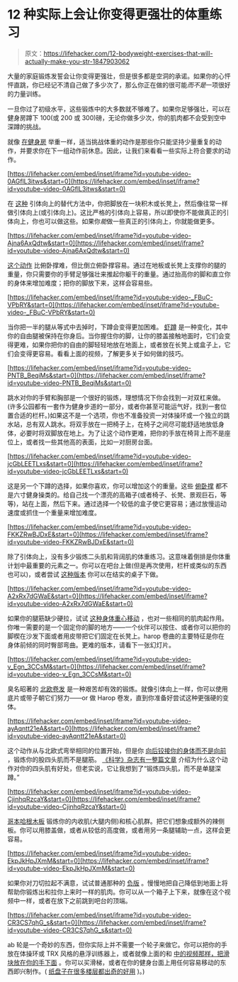 # 12 种实际上会让你变得更强壮的体重练习

> 原文：<https://lifehacker.com/12-bodyweight-exercises-that-will-actually-make-you-str-1847903062>

大量的家庭锻炼发誓会让你变得更强壮，但是很多都是空洞的承诺。如果你的心怦怦直跳，你已经记不清自己做了多少次了，那么你正在做的很可能*而不是*一项很好的力量训练。

一旦你过了初级水平，这些锻炼中的大多数就不够难了。如果你足够强壮，可以在健身房蹲下 100(或 200 或 300)磅，无论你做多少次，你的肌肉都不会受到空中深蹲的挑战。

就像 [在健身房](https://lifehacker.com/what-does-it-mean-to-lift-heavy-1846309501) 举重一样，适当挑战体重的动作是那些你只能坚持少量重复的动作，并要求你在下一组动作前休息。因此，让我们来看看一些实际上符合要求的动作。

 [https://lifehacker.com/embed/inset/iframe?id=youtube-video-0AGflL3itws&start=0](https://lifehacker.com/embed/inset/iframe?id=youtube-video-0AGflL3itws&start=0) 

在 [这种](https://www.youtube.com/watch?v=0AGflL3itws) 引体向上的替代方法中，你把脚放在一块积木或长凳上，然后像往常一样做引体向上(或引体向上)。这比严格的引体向上容易，所以即使你不能做真正的引体向上，你也可以做这些。如果你*能*做一些真正的引体向上，你就能做更多。

 [https://lifehacker.com/embed/inset/iframe?id=youtube-video-Ajna6AxQdtw&start=0](https://lifehacker.com/embed/inset/iframe?id=youtube-video-Ajna6AxQdtw&start=0) 

[这个动作](https://www.youtube.com/watch?v=Ajna6AxQdtw) 比俯卧撑难，但比倒立俯卧撑容易。通过在地板或长凳上支撑你的腿的重量，你只需要你的手臂足够强壮来推起你躯干的重量。通过抬高你的脚和直立你的身体来增加难度；把你的脚放下来，这样会容易些。

 [https://lifehacker.com/embed/inset/iframe?id=youtube-video-_FBuC-VPbRY&start=0](https://lifehacker.com/embed/inset/iframe?id=youtube-video-_FBuC-VPbRY&start=0) 

当你把一半的腿从等式中去掉时，下蹲会变得更加困难。 [虾蹲](https://www.youtube.com/watch?v=_FBuC-VPbRY) 是一种变化，其中你的自由腿被保持在你身后。当你握住你的脚，让你的膝盖接触地面时，它们会变得更难，如果你把你的自由的脚轻轻地放在地面上，或者放在长凳上或盒子上，它们会变得更容易。看看上面的视频，了解更多关于如何做的技巧。

 [https://lifehacker.com/embed/inset/iframe?id=youtube-video-PNTB_BeqiMs&start=0](https://lifehacker.com/embed/inset/iframe?id=youtube-video-PNTB_BeqiMs&start=0) 

跳水对你的手臂和胸部是一个很好的锻炼，理想情况下你会找到一对双杠来做。(许多公园都有一套作为健身步道的一部分，或者你甚至可能运气好，找到一套位置合适的栏杆。)如果这不是一个选项，你也不准备投资一对体操环或一个独立的跳水站，总有双人跳水。将双手放在一把椅子上，在椅子之间尽可能舒适地放低身体，必要时将双脚放在地上。为了让这个动作更难，把你的手放在椅背上而不是座位上，或者找一些其他高的表面，比如一对厨房台面。

 [https://lifehacker.com/embed/inset/iframe?id=youtube-video-jcGbLEETLxs&start=0](https://lifehacker.com/embed/inset/iframe?id=youtube-video-jcGbLEETLxs&start=0) 

这是另一个下蹲的选择，如果你喜欢，你可以增加这个的重量。这些 [俯卧撑](https://www.youtube.com/watch?v=jcGbLEETLxs) 都不是六寸健身操类的。给自己找一个漂亮的高箱子(或者椅子、长凳、景观巨石，等等)，站在上面，然后下来。通过选择一个较低的盒子使它更容易；通过放慢运动速度或抓住一个重量来增加难度。

 [https://lifehacker.com/embed/inset/iframe?id=youtube-video-FKKZRwBJDxE&start=0](https://lifehacker.com/embed/inset/iframe?id=youtube-video-FKKZRwBJDxE&start=0) 

除了引体向上，没有多少锻炼二头肌和背阔肌的体重练习。这意味着倒排是你体重计划中最重要的元素之一。你可以在吧台上做(但是再次使用，栏杆或类似的东西也可以)，或者尝试 [这种版本](https://www.youtube.com/watch?v=FKKZRwBJDxE) 你可以在结实的桌子下做。

 [https://lifehacker.com/embed/inset/iframe?id=youtube-video-A2xRx7dGWaE&start=0](https://lifehacker.com/embed/inset/iframe?id=youtube-video-A2xRx7dGWaE&start=0) 

如果你的腿筋缺少硬拉，试试 [这种身体重心移动](https://www.youtube.com/watch?v=A2xRx7dGWaE) ，也对一些相同的肌肉起作用。你唯一需要的是一个固定你的脚的地方——一个伙伴可以按住、或者你可以把你的脚楔在沙发下面或者用皮带把它们固定在长凳上。harop 卷曲的主要特征是你在身体前倾的同时臀部弯曲。更难的版本，请看下一张幻灯片。

 [https://lifehacker.com/embed/inset/iframe?id=youtube-video-v_Egn_3CCsM&start=0](https://lifehacker.com/embed/inset/iframe?id=youtube-video-v_Egn_3CCsM&start=0) 

臭名昭著的 [北欧卷发](https://www.youtube.com/watch?v=v_Egn_3CCsM) 是一种艰苦却有效的锻炼。就像引体向上一样，你可以使用底片或带子朝它们努力——or 做 Harop 卷发，直到你准备好尝试这种更强硬的变体。

 [https://lifehacker.com/embed/inset/iframe?id=youtube-video-ayAqntt21eA&start=0](https://lifehacker.com/embed/inset/iframe?id=youtube-video-ayAqntt21eA&start=0) 

这个动作从与北欧式弯举相同的位置开始，但是你 [向后铰接你的身体而不是向前](https://www.youtube.com/watch?v=ayAqntt21eA) ，锻炼你的股四头肌而不是腿筋。 [《科学》杂志有一整篇文章](https://www.strongerbyscience.com/reverse-nordic-curls/) 介绍为什么这个动作对你的四头肌有好处，但老实说，它让我想到了“锻炼四头肌，而不是单腿深蹲。”

 [https://lifehacker.com/embed/inset/iframe?id=youtube-video-CjinhqRzcaY&start=0](https://lifehacker.com/embed/inset/iframe?id=youtube-video-CjinhqRzcaY&start=0) 

[哥本哈根木板](https://www.youtube.com/watch?v=CjinhqRzcaY) 锻炼你的内收肌(大腿内侧)和核心肌群。把它们想象成额外的辣侧板。你可以用膝盖做，或者从较低的高度做，或者用另一条腿辅助一点，这样会更容易。

 [https://lifehacker.com/embed/inset/iframe?id=youtube-video-EkpJkHpJXmM&start=0](https://lifehacker.com/embed/inset/iframe?id=youtube-video-EkpJkHpJXmM&start=0) 

如果你对刀切拉起不满意，试试普通那种的 [负版](https://www.youtube.com/watch?v=EkpJkHpJXmM) 。慢慢地把自己降低到地面上将帮助你锻炼出和拉你上来时一样的肌肉。你可以从一个箱子上下来，就像在这个视频中一样，或者在放下之前跳到吧台的顶端。

 [https://lifehacker.com/embed/inset/iframe?id=youtube-video-CR3CS7qhG_s&start=0](https://lifehacker.com/embed/inset/iframe?id=youtube-video-CR3CS7qhG_s&start=0) 

ab 轮是一个奇妙的东西，但你实际上并不需要一个轮子来做它。你可以把你的手放在体操环或 TRX 风格的悬浮训练器上，或者就像上面的和 [中的视频那样，把滑块放在你的手下面](https://www.youtube.com/watch?v=CR3CS7qhG_s) 。你可以买滑梯，或者在你的健身台面上用任何容易移动的东西即兴制作。( [纸盘子在很多楼层都出奇的好用](https://lifehacker.com/how-to-get-a-full-body-workout-with-a-pair-of-paper-pla-1843923503) )。)